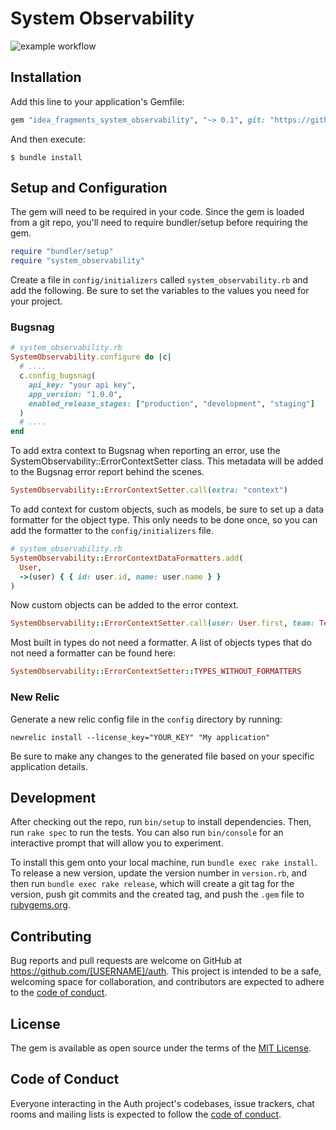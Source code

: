 # System Observability
![example workflow](https://github.com/idea-fragments/system_observability_ruby/actions/workflows/main.yml/badge.svg)


## Installation

Add this line to your application's Gemfile:

```ruby
gem "idea_fragments_system_observability", "~> 0.1", git: "https://github.com/idea-fragments/system_observability_ruby"
```

And then execute:

    $ bundle install

## Setup and Configuration

The gem will need to be required in your code. Since the gem is loaded from a git repo, you'll need to require bundler/setup before requiring the gem.

```ruby
require "bundler/setup"
require "system_observability"
```

Create a file in `config/initializers` called `system_observability.rb` and add the following. Be sure to set the variables to the values you need for your project.


### Bugsnag
```ruby
# system_observability.rb
SystemObservability.configure do |c|
  # ....
  c.config_bugsnag(
    api_key: "your api key",
    app_version: "1.0.0",
    enabled_release_stages: ["production", "development", "staging"]
  )
  # ....
end
```
To add extra context to Bugsnag when reporting an error, use the SystemObservability::ErrorContextSetter class. This metadata will be added to the Bugsnag error report behind the scenes.

```ruby
SystemObservability::ErrorContextSetter.call(extra: "context")
```

To add context for custom objects, such as models, be sure to set up a data formatter for the object type. This only needs to be done once, so you can add the formatter to the `config/initializers` file.

```ruby
# system_observability.rb
SystemObservability::ErrorContextDataFormatters.add(
  User, 
  ->(user) { { id: user.id, name: user.name } }
)
```

Now custom objects can be added to the error context.
```ruby
SystemObservability::ErrorContextSetter.call(user: User.first, team: Team.first)
```

Most built in types do not need a formatter. A list of objects types that do not need a formatter can be found here:
```ruby
SystemObservability::ErrorContextSetter::TYPES_WITHOUT_FORMATTERS
```

### New Relic
Generate a new relic config file in the `config` directory by running:
```
newrelic install --license_key="YOUR_KEY" "My application"
```
Be sure to make any changes to the generated file based on your specific application details.


## Development

After checking out the repo, run `bin/setup` to install dependencies. Then, run `rake spec` to run the tests. You can also run `bin/console` for an interactive prompt that will allow you to experiment.

To install this gem onto your local machine, run `bundle exec rake install`. To release a new version, update the version number in `version.rb`, and then run `bundle exec rake release`, which will create a git tag for the version, push git commits and the created tag, and push the `.gem` file to [rubygems.org](https://rubygems.org).

## Contributing

Bug reports and pull requests are welcome on GitHub at https://github.com/[USERNAME]/auth. This project is intended to be a safe, welcoming space for collaboration, and contributors are expected to adhere to the [code of conduct](https://github.com/[USERNAME]/auth/blob/main/CODE_OF_CONDUCT.md).

## License

The gem is available as open source under the terms of the [MIT License](https://opensource.org/licenses/MIT).

## Code of Conduct

Everyone interacting in the Auth project's codebases, issue trackers, chat rooms and mailing lists is expected to follow the [code of conduct](https://github.com/[USERNAME]/auth/blob/main/CODE_OF_CONDUCT.md).
